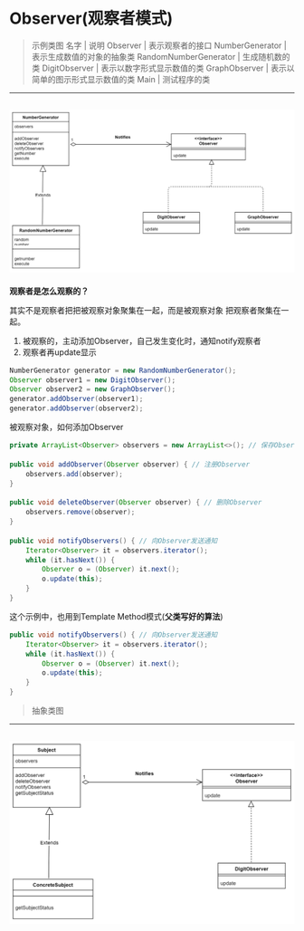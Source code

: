 # Observer(观察者模式)

> 示例类图
名字 | 说明 
Observer | 表示观察者的接口
NumberGenerator  | 表示生成数值的对象的抽象类
RandomNumberGenerator | 生成随机数的类
DigitObserver | 表示以数字形式显示数值的类
GraphObserver | 表示以简单的图示形式显示数值的类
Main | 测试程序的类

---
![Observer_concrete](./resources/Observer_concrete.jpg)
---

**观察者是怎么观察的？**

其实不是观察者把把被观察对象聚集在一起，而是被观察对象 把观察者聚集在一起。
1. 被观察的，主动添加Observer，自己发生变化时，通知notify观察者
2. 观察者再update显示

```java
NumberGenerator generator = new RandomNumberGenerator();
Observer observer1 = new DigitObserver();
Observer observer2 = new GraphObserver();
generator.addObserver(observer1);
generator.addObserver(observer2);
```

被观察对象，如何添加Observer
```java
private ArrayList<Observer> observers = new ArrayList<>(); // 保存Observer们

public void addObserver(Observer observer) { // 注册Observer
    observers.add(observer);
}

public void deleteObserver(Observer observer) { // 删除Observer
    observers.remove(observer);
}

public void notifyObservers() { // 向Observer发送通知
    Iterator<Observer> it = observers.iterator();
    while (it.hasNext()) {
        Observer o = (Observer) it.next();
        o.update(this);
    }
}
```

这个示例中，也用到Template Method模式(**父类写好的算法**)
```java
public void notifyObservers() { // 向Observer发送通知
    Iterator<Observer> it = observers.iterator();
    while (it.hasNext()) {
        Observer o = (Observer) it.next();
        o.update(this);
    }
}
```

> 抽象类图

---
![Observer_abstract](./resources/Observer_abstract.jpg)
---